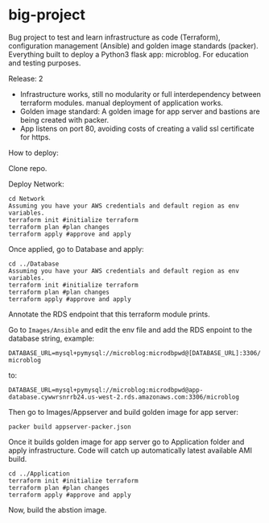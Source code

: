 # big-project

Bug project to test and learn infrastructure as code (Terraform), configuration management (Ansible) and golden image standards (packer).  Everything built to deploy a Python3 flask app: microblog. For education and testing purposes.

Release: 2

* Infrastructure works, still no modularity or full interdependency between terraform modules. manual deployment of application works.
* Golden image standard: A golden image for app server and bastions are being created with packer. 
* App listens on port 80, avoiding costs of creating a valid ssl certificate for https.

How to deploy:

Clone repo.

Deploy Network: 
```
cd Network
Assuming you have your AWS credentials and default region as env variables.
terraform init #initialize terraform
terraform plan #plan changes
terraform apply #approve and apply
```
Once applied, go to Database and apply:
```
cd ../Database
Assuming you have your AWS credentials and default region as env variables.
terraform init #initialize terraform
terraform plan #plan changes
terraform apply #approve and apply
```

Annotate the RDS endpoint that this terraform module prints.

Go to `Images/Ansible` and edit the env file and add the RDS enpoint to the database string, example:

`DATABASE_URL=mysql+pymysql://microblog:microdbpwd@[DATABASE_URL]:3306/microblog`

to:

`DATABASE_URL=mysql+pymysql://microblog:microdbpwd@app-database.cywwrsnrrb24.us-west-2.rds.amazonaws.com:3306/microblog`

Then go to Images/Appserver and build golden image for app server:

 `packer build appserver-packer.json`


Once it builds golden image for app server go to Application folder and apply infrastructure. Code will catch up automatically latest available AMI build.

```
cd ../Application
terraform init #initialize terraform
terraform plan #plan changes
terraform apply #approve and apply
```

Now, build the abstion image.


